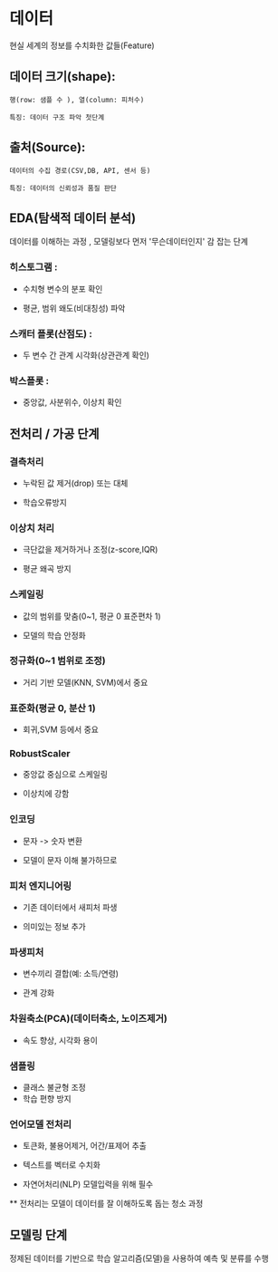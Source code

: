 # 데이터

현실 세계의 정보를 수치화한 값들(Feature)




## 데이터 크기(shape): 

    행(row: 샘플 수 ), 열(column: 피처수)

    특징: 데이터 구조 파악 첫단계

## 출처(Source):

    데이터의 수집 경로(CSV,DB, API, 센서 등)

    특징: 데이터의 신뢰성과 품질 판단

## EDA(탐색적 데이터 분석)
데이터를 이해하는 과정 , 모델링보다 먼저 '무슨데이터인지' 감 잡는 단계

### 히스토그램 :

- 수치형 변수의 분포 확인

- 평균, 범위 왜도(비대칭성) 파악

### 스캐터 플롯(산점도) :

- 두 변수 간 관계 시각화(상관관계 확인)

### 박스플롯 :

- 중앙값, 사분위수, 이상치 확인

## 전처리 / 가공 단계

### 결측처리
- 누락된 값 제거(drop) 또는 대체

- 학습오류방지

### 이상치 처리
- 극단값을 제거하거나 조정(z-score,IQR)

- 평균 왜곡 방지

### 스케일링
- 값의 범위를 맞춤(0~1, 평균 0 표준편차 1)

- 모델의 학습 안정화

### 정규화(0~1 범위로 조정)
- 거리 기반 모델(KNN, SVM)에서 중요

### 표준화(평균 0, 분산 1)
- 회귀,SVM 등에서 중요

### RobustScaler
- 중앙값 중심으로 스케일링

- 이상치에 강함

### 인코딩
- 문자 -> 숫자 변환

- 모델이 문자 이해 불가하므로

### 피처 엔지니어링
- 기존 데이터에서 새피처 파생

- 의미있는 정보 추가

### 파생피처

- 변수끼리 결합(예: 소득/연령)

- 관계 강화

### 차원축소(PCA)(데이터축소, 노이즈제거)
- 속도 향상, 시각화 용이

### 샘플링
- 클래스 불균형 조정
- 학습 편향 방지

### 언어모델 전처리
- 토큰화, 불용어제거, 어간/표제어 추출

- 텍스트를 벡터로 수치화

- 자연어처리(NLP) 모델입력을 위해 필수

** 전처리는 모델이 데이터를 잘 이해하도록 돕는 청소 과정

## 모델링 단계
정제된 데이터를 기반으로 학습 알고리즘(모델)을 사용하여 예측 및 분류를 수행
